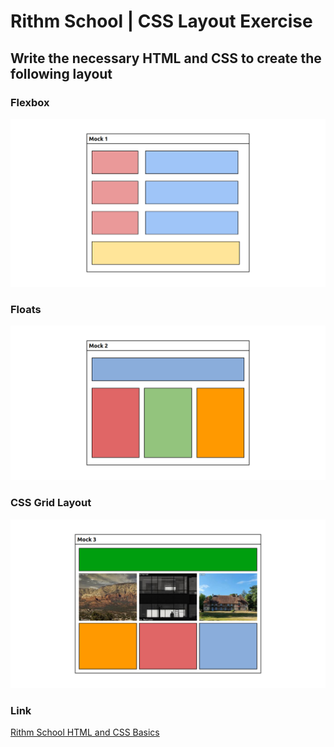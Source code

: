 # Rithm School | CSS Layout Exercise

## Write the necessary HTML and CSS to create the following layout

### Flexbox

![CSS Layout Exercise - Flexbox](./design/flexbox.png)

### Floats

![CSS Layout Exercise - Flexbox](./design/floats.png)

### CSS Grid Layout

![CSS Layout Exercise - Flexbox](./design/css-grid.png)

### Link
[Rithm School HTML and CSS Basics](https://www.rithmschool.com/courses/html-css-fundamentals/)


